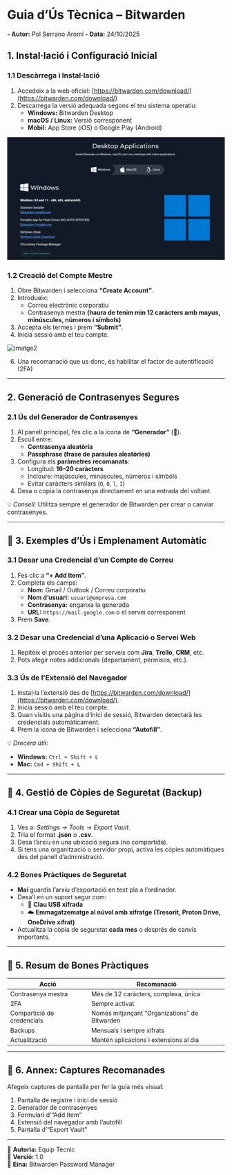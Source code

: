 # Guia d’Ús Tècnica – Bitwarden

**- Autor:** Pol Serrano Aromí
**- Data:** 24/10/2025

## 1. Instal·lació i Configuració Inicial

### 1.1 Descàrrega i Instal·lació
1. Accedeix a la web oficial: [https://bitwarden.com/download/](https://bitwarden.com/download/)
2. Descarrega la versió adequada segons el teu sistema operatiu:
   - **Windows:** Bitwarden Desktop  
   - **macOS / Linux:** Versió corresponent  
   - **Mòbil:** App Store (iOS) o Google Play (Android)
  
![imatge1](/tasca_01/img/imatge_01.png)

### 1.2 Creació del Compte Mestre
1. Obre Bitwarden i selecciona **“Create Account”**.  
2. Introdueix:
   - Correu electrònic corporatiu  
   - Contrasenya mestra **(haura de tenim min 12 caràcters amb mayus, minúscules, números i símbols)**  
3. Accepta els termes i prem **“Submit”**.  
4. Inicia sessió amb el teu compte.

![imatge2](/tasca_03/img/imatge_02.png)

6. Una recomanació que us donc, és habilitar el factor de autentificació (2FA)

---

## 2. Generació de Contrasenyes Segures

### 2.1 Ús del Generador de Contrasenyes
1. Al panell principal, fes clic a la icona de **“Generador”** (🔑).  
2. Escull entre:
   - **Contrasenya aleatòria**
   - **Passphrase (frase de paraules aleatòries)**
3. Configura els **paràmetres recomanats**:
   - Longitud: **16–20 caràcters**
   - Incloure: majúscules, minúscules, números i símbols
   - Evitar caràcters similars (`O`, `0`, `l`, `I`)
4. Desa o copia la contrasenya directament en una entrada del voltant.

💡 *Consell:* Utilitza sempre el generador de Bitwarden per crear o canviar contrasenyes.

---

## 🔹 3. Exemples d’Ús i Emplenament Automàtic

### 3.1 Desar una Credencial d’un Compte de Correu
1. Fes clic a **“+ Add Item”**.  
2. Completa els camps:
   - **Nom:** Gmail / Outlook / Correu corporatiu  
   - **Nom d’usuari:** `usuari@empresa.com`  
   - **Contrasenya:** enganxa la generada  
   - **URL:** `https://mail.google.com` o el servei corresponent  
3. Prem **Save**.

### 3.2 Desar una Credencial d’una Aplicació o Servei Web
1. Repiteix el procés anterior per serveis com **Jira**, **Trello**, **CRM**, etc.  
2. Pots afegir notes addicionals (departament, permisos, etc.).

### 3.3 Ús de l’Extensió del Navegador
1. Instal·la l’extensió des de [https://bitwarden.com/download/](https://bitwarden.com/download/).  
2. Inicia sessió amb el teu compte.  
3. Quan visitis una pàgina d’inici de sessió, Bitwarden detectarà les credencials automàticament.  
4. Prem la icona de Bitwarden i selecciona **“Autofill”**.

💡 *Drecera útil:*  
- **Windows:** `Ctrl + Shift + L`  
- **Mac:** `Cmd + Shift + L`

---

## 🔹 4. Gestió de Còpies de Seguretat (Backup)

### 4.1 Crear una Còpia de Seguretat
1. Ves a: *Settings → Tools → Export Vault*.  
2. Tria el format **.json** o **.csv**.  
3. Desa l’arxiu en una ubicació segura (no compartida).  
4. Si tens una organització o servidor propi, activa les còpies automàtiques des del panell d’administració.

### 4.2 Bones Pràctiques de Seguretat
- **Mai** guardis l’arxiu d’exportació en text pla a l’ordinador.  
- Desa’l en un suport segur com:
  - 🔐 **Clau USB xifrada**
  - ☁️ **Emmagatzematge al núvol amb xifratge (Tresorit, Proton Drive, OneDrive xifrat)**  
- Actualitza la còpia de seguretat **cada mes** o després de canvis importants.

---

## 🔹 5. Resum de Bones Pràctiques

| Acció | Recomanació |
|-------|--------------|
| Contrasenya mestra | Més de 12 caràcters, complexa, única |
| 2FA | Sempre activat |
| Compartició de credencials | Només mitjançant “Organizations” de Bitwarden |
| Backups | Mensuals i sempre xifrats |
| Actualització | Mantén aplicacions i extensions al dia |

---

## 🔹 6. Annex: Captures Recomanades
Afegeix captures de pantalla per fer la guia més visual:
1. Pantalla de registre i inici de sessió  
2. Generador de contrasenyes  
3. Formulari d’“Add Item”  
4. Extensió del navegador amb l’autofill  
5. Pantalla d’“Export Vault”  

---

📘 **Autoria:** Equip Tècnic  
📅 **Versió:** 1.0  
🔐 **Eina:** Bitwarden Password Manager

